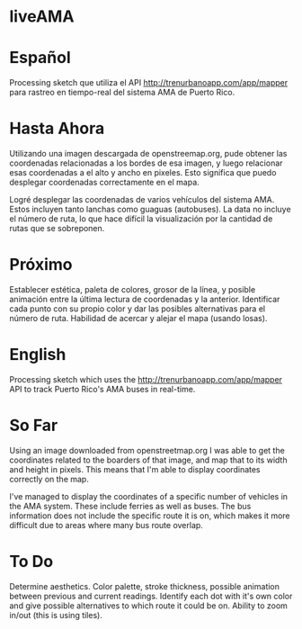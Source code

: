 
liveAMA
=======

Español
=======
Processing sketch que utiliza el API http://trenurbanoapp.com/app/mapper para rastreo en tiempo-real del sistema AMA
de Puerto Rico.

Hasta Ahora
======
Utilizando una imagen descargada de openstreemap.org, pude obtener las coordenadas relacionadas a los bordes de esa imagen, y luego relacionar esas coordenadas a el alto y ancho en pixeles. Esto significa que puedo desplegar coordenadas correctamente en el mapa.

Logré desplegar las coordenadas de varios vehículos del sistema AMA. Estos incluyen tanto lanchas como guaguas (autobuses). La data no incluye el número de ruta, lo que hace difícil la visualización por la cantidad de rutas que se sobreponen.  

Próximo
=====
Establecer estética, paleta de colores, grosor de la línea, y posible animación entre la última lectura de coordenadas y la anterior. Identificar cada punto con su propio color y dar las posibles alternativas para el número de ruta. Habilidad de acercar y alejar el mapa (usando losas).

English
=======

Processing sketch which uses the http://trenurbanoapp.com/app/mapper API to track Puerto Rico's AMA buses in real-time.

So Far
======

Using an image downloaded from openstreetmap.org I was able to get the coordinates related to the boarders of that image,
and map that to its width and height in pixels. This means that I'm able to display coordinates correctly on the map.

I've managed to display the coordinates of a specific number of vehicles in the AMA system. These include ferries as well 
as buses. The bus information does not include the specific route it is on, which makes it more difficult due to areas 
where many bus route overlap. 

To Do
=====

Determine aesthetics. Color palette, stroke thickness, possible animation between previous and current readings.
Identify each dot with it's own color and give possible alternatives to which route it could be on. 
Ability to zoom in/out (this is using tiles).
